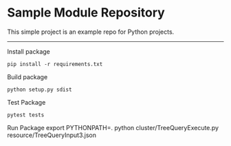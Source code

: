 Sample Module Repository
========================

This simple project is an example repo for Python projects.

---------------

Install package
````
pip install -r requirements.txt
````


Build package
````
python setup.py sdist
````

Test Package
````
pytest tests
````

Run Package
export PYTHONPATH=.
python cluster/TreeQueryExecute.py resource/TreeQueryInput3.json
